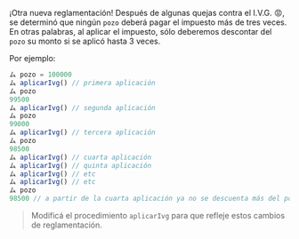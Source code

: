 ¡Otra nueva reglamentación! Después de algunas quejas contra el I.V.G. 😡, se determinó que ningún `pozo` deberá pagar el impuesto más de tres veces. En otras palabras, al aplicar el impuesto, sólo deberemos descontar del `pozo` su monto si se aplicó hasta 3 veces. 

Por ejemplo:

```javascript
ム pozo = 100000
ム aplicarIvg() // primera aplicación
ム pozo
99500
ム aplicarIvg() // segunda aplicación
ム pozo
99000
ム aplicarIvg() // tercera aplicación
ム pozo
98500
ム aplicarIvg() // cuarta aplicación
ム aplicarIvg() // quinta aplicación
ム aplicarIvg() // etc
ム aplicarIvg() // etc
ム pozo
98500 // a partir de la cuarta aplicación ya no se descuenta más del pozo
```
> Modificá el procedimiento `aplicarIvg` para que refleje estos cambios de reglamentación.
